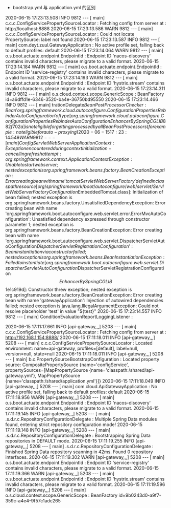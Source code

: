 - bootstrap.yml 与 application.yml 的区别




2020-06-15 17:23:13.508  INFO 9812 --- [           main] c.c.c.ConfigServicePropertySourceLocator : Fetching config from server at : http://localhost:8888
2020-06-15 17:23:13.586  WARN 9812 --- [           main] c.c.c.ConfigServicePropertySourceLocator : Could not locate PropertySource: label not found
2020-06-15 17:23:13.587  INFO 9812 --- [           main] com.deyt.zuul.GatewayApplication         : No active profile set, falling back to default profiles: default
2020-06-15 17:23:14.064  WARN 9812 --- [           main] o.s.boot.actuate.endpoint.EndpointId     : Endpoint ID 'nacos-discovery' contains invalid characters, please migrate to a valid format.
2020-06-15 17:23:14.184  WARN 9812 --- [           main] o.s.boot.actuate.endpoint.EndpointId     : Endpoint ID 'service-registry' contains invalid characters, please migrate to a valid format.
2020-06-15 17:23:14.193  WARN 9812 --- [           main] o.s.boot.actuate.endpoint.EndpointId     : Endpoint ID 'hystrix.stream' contains invalid characters, please migrate to a valid format.
2020-06-15 17:23:14.311  INFO 9812 --- [           main] o.s.cloud.context.scope.GenericScope     : BeanFactory id=a6dffd1e-6346-3520-ba4e-36750bd95550
2020-06-15 17:23:14.466  INFO 9812 --- [           main] trationDelegate$BeanPostProcessorChecker : Bean 'org.springframework.cloud.autoconfigure.ConfigurationPropertiesRebinderAutoConfiguration' of type [org.springframework.cloud.autoconfigure.ConfigurationPropertiesRebinderAutoConfiguration$$EnhancerBySpringCGLIB$$882f702a] is not eligible for getting processed by all BeanPostProcessors (for example: not eligible for auto-proxying)
2020-06-15 17:23:14.549  WARN 9812 --- [           main] ConfigServletWebServerApplicationContext : Exception encountered during context initialization - cancelling refresh attempt: org.springframework.context.ApplicationContextException: Unable to start web server; nested exception is org.springframework.beans.factory.BeanCreationException: Error creating bean with name 'tomcatServletWebServerFactory' defined in class path resource [org/springframework/boot/autoconfigure/web/servlet/ServletWebServerFactoryConfiguration$EmbeddedTomcat.class]: Initialization of bean failed; nested exception is org.springframework.beans.factory.UnsatisfiedDependencyException: Error creating bean with name 'org.springframework.boot.autoconfigure.web.servlet.error.ErrorMvcAutoConfiguration': Unsatisfied dependency expressed through constructor parameter 1; nested exception is org.springframework.beans.factory.BeanCreationException: Error creating bean with name 'org.springframework.boot.autoconfigure.web.servlet.DispatcherServletAutoConfiguration$DispatcherServletRegistrationConfiguration': Bean instantiation via constructor failed; nested exception is org.springframework.beans.BeanInstantiationException: Failed to instantiate [org.springframework.boot.autoconfigure.web.servlet.DispatcherServletAutoConfiguration$DispatcherServletRegistrationConfiguration$$EnhancerBySpringCGLIB$$1e1c919d]: Constructor threw exception; nested exception is org.springframework.beans.factory.BeanCreationException: Error creating bean with name 'gatewayApplication': Injection of autowired dependencies failed; nested exception is java.lang.IllegalArgumentException: Could not resolve placeholder 'test' in value "${test}"
2020-06-15 17:23:14.557  INFO 9812 --- [           main] ConditionEvaluationReportLoggingListener : 



2020-06-15 17:11:17.661  INFO [api-gateway,,,] 5208 --- [           main] c.c.c.ConfigServicePropertySourceLocator : Fetching config from server at : http://192.168.1.154:8888/
2020-06-15 17:11:18.011  INFO [api-gateway,,,] 5208 --- [           main] c.c.c.ConfigServicePropertySourceLocator : Located environment: name=api-gateway, profiles=[default], label=null, version=null, state=null
2020-06-15 17:11:18.011  INFO [api-gateway,,,] 5208 --- [           main] b.c.PropertySourceBootstrapConfiguration : Located property source: CompositePropertySource {name='configService', propertySources=[MapPropertySource {name='classpath:/shared/api-gateway.yml'}, MapPropertySource {name='classpath:/shared/application.yml'}]}
2020-06-15 17:11:18.049  INFO [api-gateway,,,] 5208 --- [           main] com.cloud.ApiGatewayApplication          : No active profile set, falling back to default profiles: default
2020-06-15 17:11:18.956  WARN [api-gateway,,,] 5208 --- [           main] o.s.boot.actuate.endpoint.EndpointId     : Endpoint ID 'nacos-discovery' contains invalid characters, please migrate to a valid format.
2020-06-15 17:11:19.145  INFO [api-gateway,,,] 5208 --- [           main] .s.d.r.c.RepositoryConfigurationDelegate : Multiple Spring Data modules found, entering strict repository configuration mode!
2020-06-15 17:11:19.148  INFO [api-gateway,,,] 5208 --- [           main] .s.d.r.c.RepositoryConfigurationDelegate : Bootstrapping Spring Data repositories in DEFAULT mode.
2020-06-15 17:11:19.255  INFO [api-gateway,,,] 5208 --- [           main] .s.d.r.c.RepositoryConfigurationDelegate : Finished Spring Data repository scanning in 42ms. Found 0 repository interfaces.
2020-06-15 17:11:19.302  WARN [api-gateway,,,] 5208 --- [           main] o.s.boot.actuate.endpoint.EndpointId     : Endpoint ID 'service-registry' contains invalid characters, please migrate to a valid format.
2020-06-15 17:11:19.366  WARN [api-gateway,,,] 5208 --- [           main] o.s.boot.actuate.endpoint.EndpointId     : Endpoint ID 'hystrix.stream' contains invalid characters, please migrate to a valid format.
2020-06-15 17:11:19.596  INFO [api-gateway,,,] 5208 --- [           main] o.s.cloud.context.scope.GenericScope     : BeanFactory id=9b0243d0-a9f7-359c-a4e4-9f57c1adc265